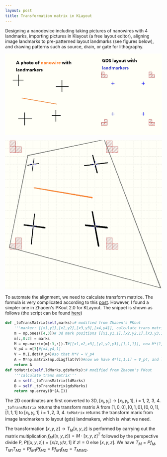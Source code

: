 ```yaml
---
layout: post
title: Transformation matrix in KLayout
---
```


Designing a nanodevice including taking pictures of nanowires with 4 landmarks, importing pictures in Klayout (a free layout editor), aligning image landmarks to pre-patterned layout landmarks (see figures below), and drawing patterns such as source, drain, or gate for lithography.

![](/images/gds_align1.png)

![](/images/gds_align2.png)

To automate the alignment, we need to calculate transform matrice. The formula is very complicated according to this [post](https://www.klayout.de/forum/discussion/666/how-to-calculate-the-transformation-matrix3d). However, I found a simpler one in Zhaoen's PKout 2.0 for KLayout. The snippet is shown as follows (the script can be found [here](https://github.com/cover-me/repository/tree/master/klayout/PKout_3.1))

```python
def _toTransMatrix(self,marks):# modified from Zhaoen's PKout
    '''marker: [[x1,y1],[x2,y2],[x3,y3],[x4,y4]], calculate trans matrix for this marker'''
    m = np.ones([4,3])# 3d mark positions [[x1,y1,1],[x2,y2,1],[x3,y3,1],[x4,y4,1]]
    m[:,0:2] = marks
    M = np.matrix(m[:3,:]).T#[[x1,x2,x3],[y1,y2,y3],[1,1,1]], now M*(1,0,0)=p1 (frist point),M*(0,1,0)=p2 ,M*(0,0,1)=p3
    V_p4 = m[3]#[x4,y4,1]
    V = M.I.dot(V_p4)#so that M*V = V_p4
    A = M*np.matrix(np.diagflat(V))#now we have A*[1,1,1] = V_p4, and lines A*[100],[010],[001] intersect with plane [001] at p1,p2,p3, A is the transform Matrix for ldMarks
    return A
def toMatrix(self,ldMarks,gdsMarks):# modified from Zhaoen's PKout
    '''calculate trans matrix'''
    A = self._toTransMatrix(ldMarks)
    B = self._toTransMatrix(gdsMarks)
    return np.array(B*(A.I))
```

The 2D coordinates are first converted to 3D, $[x_i, y_i] \rightarrow [x_i, y_i, 1]$, i = 1, 2, 3, 4. `_toTransMatrix` returns the transform matrix A from $[1,0,0],[0,1,0],[0,0,1],[1,1,1]$ to $[x_i,y_i,1]$ i = 1 ,2, 3, 4. `toMatrix` returns the transform marix from image landmarkers to layout (gds) landmakers, which is what we need.

The transformation $[x,y,z] \rightarrow T_M [x,y,z]$ is performed by carrying out the matrix multiplication $f_M([x,y,z]) = M \cdot [x,y,z]^T$ followed by the perspective divide P,  $P([x,y,z]) = [x/z,y/z,1]$ if $z!=0$ else $[x,y,z]$. We have $T_M = P f_M$, $T_{M1}T_{M2} = P f_{M1} P f_{M2} = P f_{M1} f_{M2} = T_{M1 M2}$.
